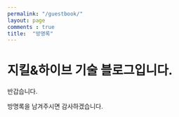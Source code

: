 ```yaml
---
permalink: "/guestbook/"
layout: page
comments : true
title:  "방명록"
---
```



지킬&하이브 기술 블로그입니다.
=====================


반갑습니다.

방명록을 남겨주시면 감사하겠습니다.
